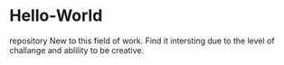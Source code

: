# Hello-World
repository
New to this field of work. Find it intersting due to the level of challange and ablility to be creative. 
